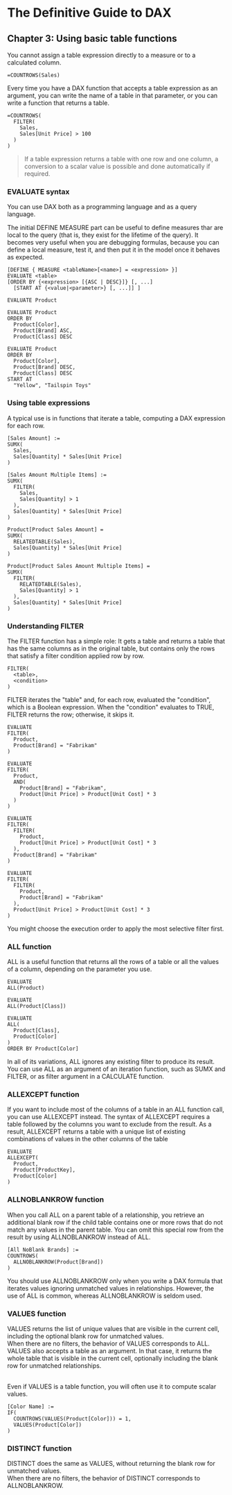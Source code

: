 # The Definitive Guide to DAX

## Chapter 3: Using basic table functions

<p>
  You cannot assign a table expression directly to a measure or to a calculated column.</br>
</p>

```
=COUNTROWS(Sales)
```

<p>
  Every time you have a DAX function that accepts a table expression as an argument, you can write
  the name of a table in that parameter, or you can write a function that returns a table.
</p>

```
=COUNTROWS(
  FILTER(
    Sales,
    Sales[Unit Price] > 100
  )
)
```
>If a table expression returns a table with one row and one column, a conversion to a scalar value is 
>possible and done automatically if required.

### EVALUATE syntax

<p>
  You can use DAX both as a programming language and as a query language.
</p>

<p>
  The initial DEFINE MEASURE part can be useful to define measures thar are local to the query (that
  is, they exist for the lifetime of the query). It becomes very useful when you are debugging formulas, 
  because you can define a local measure, test it, and then put it in the model once it behaves as 
  expected.
</p>

```
[DEFINE { MEASURE <tableName>[<name>] = <expression> }]
EVALUATE <table>
[ORDER BY {<expression> [{ASC | DESC}]} [, ...]
  [START AT {<value|<parameter>} [, ...]] ]
```

```
EVALUATE Product
```

```
EVALUATE Product
ORDER BY
  Product[Color],
  Product[Brand] ASC,
  Product[Class] DESC
```

```
EVALUATE Product
ORDER BY
  Product[Color],
  Product[Brand] DESC,
  Product[Class] DESC
START AT
  "Yellow", "Tailspin Toys"
```

### Using table expressions

<p>
  A typical use is in functions that iterate a table, computing a DAX expression 
  for each row.
</p>

```
[Sales Amount] :=
SUMX(
  Sales,
  Sales[Quantity] * Sales[Unit Price]
)
```

```
[Sales Amount Multiple Items] :=
SUMX(
  FILTER(
    Sales,
    Sales[Quantity] > 1
  ),
  Sales[Quantity] * Sales[Unit Price]
)
```

```
Product[Product Sales Amount] =
SUMX(
  RELATEDTABLE(Sales),
  Sales[Quantity] * Sales[Unit Price]
)
```

```
Product[Product Sales Amount Multiple Items] =
SUMX(
  FILTER(
    RELATEDTABLE(Sales),
    Sales[Quantity] > 1
  ),
  Sales[Quantity] * Sales[Unit Price]
)
```

### Understanding FILTER

<p>
  The FILTER function has a simple role: It gets a table and returns a table that has the same columns as
  in the original table, but contains only the rows that satisfy a filter condition applied row by row.
</p>

```
FILTER(
  <table>,
  <condition>
)
```

<p>
  FILTER iterates the "table" and, for each row, evaluated the "condition", which is a Boolean
  expression. When the "condition" evaluates to TRUE, FILTER returns the row; otherwise, it skips it.
</p>

```
EVALUATE
FILTER(
  Product,
  Product[Brand] = "Fabrikam"
)
```

```
EVALUATE
FILTER(
  Product,
  AND(
    Product[Brand] = "Fabrikam",
    Product[Unit Price] > Product[Unit Cost] * 3
  )
)
```

```
EVALUATE
FILTER(
  FILTER(
    Product,
    Product[Unit Price] > Product[Unit Cost] * 3
  ),
  Product[Brand] = "Fabrikam"
)
```

```
EVALUATE
FILTER(
  FILTER(
    Product,
    Product[Brand] = "Fabrikam"
  ),
  Product[Unit Price] > Product[Unit Cost] * 3
)
```

<p>
  You might choose the execution order to apply the most selective filter first.
</p>

### ALL function

<p>
  ALL is a useful function that returns all the rows of a table or all the values of a column, depending
  on the parameter you use.
</p>

```
EVALUATE
ALL(Product)
```

```
EVALUATE
ALL(Product[Class])
```

```
EVALUATE
ALL(
  Product[Class],
  Product[Color]
)
ORDER BY Product[Color]
```

<p>
  In all of its variations, ALL ignores any existing filter to produce its result. You can use ALL as an 
  argument of an iteration function, such as SUMX and FILTER, or as filter argument in a CALCULATE
  function.
</p>

### ALLEXCEPT function

<p>
  If you want to include most of the columns of a table in an ALL function call, you can use 
  ALLEXCEPT instead. The syntax of ALLEXCEPT requires a table followed by the columns you want
  to exclude from the result. As a result, ALLEXCEPT returns a table with a  unique list of existing
  combinations of values in the other columns of the table
</p>

```
EVALUATE
ALLEXCEPT(
  Product,
  Product[ProductKey],
  Product[Color]
)
```

### ALLNOBLANKROW function

<p>
  When you call ALL on a parent table of a relationship, you retrieve an additional blank row if the 
  child table contains one or more rows that do not match any values in the parent  table. You can omit
  this special row from the result by using ALLNOBLANKROW instead of ALL.
</p>

```
[All NoBlank Brands] :=
COUNTROWS(
  ALLNOBLANKROW(Product[Brand])
)
```

<p>
  You should use ALLNOBLANKROW only  when you  write a DAX formula that iterates values
  ignoring unmatched values in relationships. However, the use of ALL is common, whereas
  ALLNOBLANKROW is seldom used.
</p>

### VALUES function

<p>
  VALUES returns the list of unique values that are visible in the current cell, including the optional
  blank row for unmatched values.</br>
  When there are no filters, the behavior of VALUES corresponds to ALL.</br>
  VALUES also accepts a table as an argument. In that case, it returns the whole table that is visible in 
  the current cell, optionally including the blank row for unmatched relationships.</br></br>
</p>
<p>
  Even if VALUES is a table function, you will often use it to compute scalar values.
</p>

```
[Color Name] :=
IF(
  COUNTROWS(VALUES(Product[Color])) = 1,
  VALUES(Product[Color])
)
```

### DISTINCT function

<p>
  DISTINCT does the same as VALUES, without returning the blank row for unmatched values.</br>
  When there are no filters, the behavior of DISTINCT corresponds to ALLNOBLANKROW.
</p>
